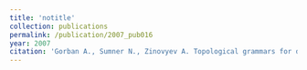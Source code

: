```yaml
---
title: 'notitle'
collection: publications
permalink: /publication/2007_pub016
year: 2007
citation: 'Gorban A., Sumner N., Zinovyev A. Topological grammars for data approximation. 2007. <i>Applied Mathematics Letters</i> <b>20</b>(4), 382-386.'
---
```

